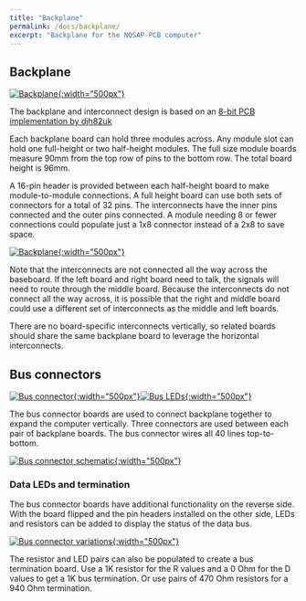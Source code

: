 ```yaml
---
title: "Backplane"
permalink: /docs/backplane/
excerpt: "Backplane for the NQSAP-PCB computer"
---
```


## Backplane
[![Backplane](../../assets/images/backplane-board.png "backplane"){:width="500px"}](../../assets/images/backplane-board.png)

The backplane and interconnect design is based on an [8-bit PCB implementation by djh82uk](https://www.reddit.com/r/beneater/comments/pn4j6j/finally_complete_with_all_bugs_fixed/)

Each backplane board can hold three modules across.  Any module slot can hold one full-height or two half-height modules.  The full size module boards measure 90mm from the top row of pins to the bottom row.  The total board height is 96mm.

A 16-pin header is provided between each half-height board to make module-to-module connections.  A full height board can use both sets of connectors for a total of 32 pins.  The interconnects have the inner pins connected and the outer pins connected.  A module needing 8 or fewer connections could populate just a 1x8 connector instead of a 2x8 to save space.

[![Backplane](../../assets/images/backplane-schematic.png "backplane"){:width="500px"}](../../assets/images/backplane-schematic.png)

Note that the interconnects are not connected all the way across the baseboard.  If the left board and right board need to talk, the signals will need to route through the middle board.  Because the interconnects do not connect all the way across, it is possible that the right and middle board could use a different set of interconnects as the middle and left boards.

There are no board-specific interconnects vertically, so related boards should share the same backplane board to leverage the horizontal interconnects.

## Bus connectors

[![Bus connector](../../assets/images/bus-connector-board.png "bus connector"){:width="500px"}](../../assets/images/bus-connector-board.png)[![Bus LEDs](../../assets/images/bus-leds-board.png "bus LEDs"){:width="500px"}](../../assets/images/bus-leds-board.png)

The bus connector boards are used to connect backplane together to expand the computer vertically.  Three connectors are used between each pair of backplane boards.  The bus connector wires all 40 lines top-to-bottom.  

[![Bus connector schematic](../../assets/images/bus-connector-schematic.png "bus connector schematic"){:width="500px"}](../../assets/images/bus-connector-schematic.png)

### Data LEDs and termination
The bus connector boards have additional functionality on the reverse side.  With the board flipped and the pin headers installed on the other side, LEDs and resistors can be added to display the status of the data bus.

[![Bus connector variations](../../assets/images/bus-connector-pair.png "bus connector variations"){:width="500px"}](../../assets/images/bus-connector-pair.png)

The resistor and LED pairs can also be populated to create a bus termination board.  Use a 1K resistor for the R values and a 0 Ohm for the D values to get a 1K bus termination. Or use pairs of 470 Ohm resistors for a 940 Ohm termination.
